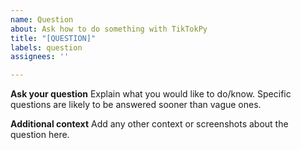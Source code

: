 ```yaml
---
name: Question
about: Ask how to do something with TikTokPy
title: "[QUESTION]"
labels: question
assignees: ''

---
```


**Ask your question**
Explain what you would like to do/know. Specific questions are likely to be answered sooner than vague ones.

**Additional context**
Add any other context or screenshots about the question here.
